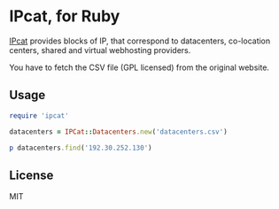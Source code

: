 IPcat, for Ruby
===============

[IPcat](https://github.com/client9/ipcat) provides blocks of IP,
that correspond to datacenters, co-location centers, shared and virtual
webhosting providers.

You have to fetch the CSV file (GPL licensed) from the original website.

Usage
-----

```ruby
require 'ipcat'

datacenters = IPCat::Datacenters.new('datacenters.csv')

p datacenters.find('192.30.252.130')
```

License
-------

MIT
